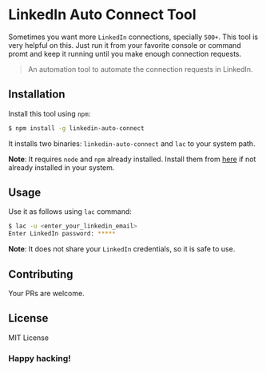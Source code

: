 # LinkedIn Auto Connect Tool

Sometimes you want more `LinkedIn` connections, specially `500+`. This tool is very helpful on this.
Just run it from your favorite console or command promt and keep it running until you make enough connection requests.

> An automation tool to automate the connection requests in LinkedIn.

## Installation

Install this tool using `npm`:

```bash
$ npm install -g linkedin-auto-connect
```

It installs two binaries: `linkedin-auto-connect` and `lac` to your system path.

**Note**: It requires `node` and `npm` already installed. Install them from [here](https://nodejs.org/en/download/) if not already installed in your system.

## Usage

Use it as follows using `lac` command:

```bash
$ lac -u <enter_your_linkedin_email>
Enter LinkedIn password: *****
```

**Note**: It does not share your `LinkedIn` credentials, so it is safe to use.

## Contributing

Your PRs are welcome.

## License

MIT License

### Happy hacking!